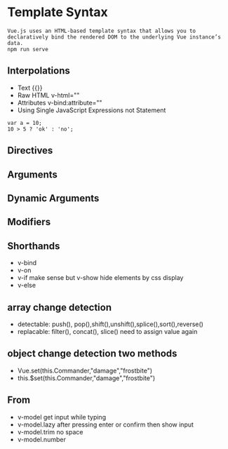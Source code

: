 # Template Syntax
```
Vue.js uses an HTML-based template syntax that allows you to declaratively bind the rendered DOM to the underlying Vue instance’s data.
npm run serve
```
## Interpolations
- Text {{}}
- Raw HTML v-html=""
- Attributes v-bind:attribute=""
- Using Single JavaScript Expressions not Statement
```
var a = 10; 
10 > 5 ? 'ok' : 'no';
```
## Directives
## Arguments
## Dynamic Arguments
## Modifiers
## Shorthands
- v-bind
- v-on
- v-if make sense but v-show hide elements by css display
- v-else

## array change detection
- detectable: push(), pop(),shift(),unshift(),splice(),sort(),reverse()
- replacable: filter(), concat(), slice() need to assign value again

## object change detection two methods
- Vue.set(this.Commander,"damage","frostbite")
- this.$set(this.Commander,"damage","frostbite")

## From
- v-model get input while typing
- v-model.lazy after pressing enter or confirm then show input
- v-model.trim no space
- v-model.number